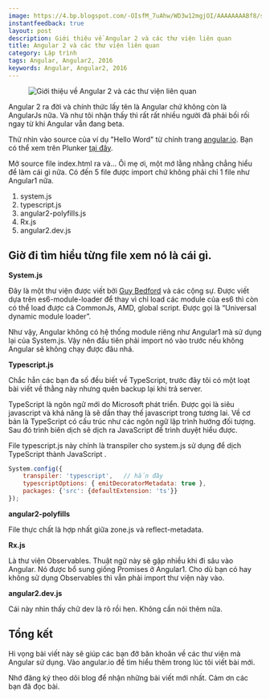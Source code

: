 ```yaml
---
image: https://4.bp.blogspot.com/-OIsfM_7uAhw/WD3w12mgjOI/AAAAAAAABf8/s9PH6lkSuT8vPEM2r0HWQ0pnPFtQ57t0QCLcB/s320/angular2_thu_vien_phu_thuoc.png
instantfeedback: true
layout: post
description: Giới thiệu về Angular 2 và các thư viện liên quan
title: Angular 2 và các thư viện liên quan
category: Lập trình
tags: Angular, Angular2, 2016
keywords: Angular, Angular2, 2016
---
```


<figure><img src="https://4.bp.blogspot.com/-OIsfM_7uAhw/WD3w12mgjOI/AAAAAAAABf8/s9PH6lkSuT8vPEM2r0HWQ0pnPFtQ57t0QCLcB/s320/angular2_thu_vien_phu_thuoc.png" alt="Giới thiệu về Angular 2 và các thư viện liên quan" title="Giới thiệu về Angular 2 và các thư viện liên quan"></figure>

Angular 2 ra đời và chính thức lấy tên là Angular chứ không còn là AngularJs nữa. Và như tôi nhận thấy thì rất rất nhiều người đã phải bối rối ngay từ khi Angular vẫn đang beta.

Thử nhìn vào source của ví dụ "Hello Word" từ chính trang [angular.io](http://angular.io). Bạn có thể xem trên Plunker [tại đây](http://plnkr.co/edit/w2FVfKlWP72pzXIsfsCU?p=previews).

Mở source file index.html ra và... Ôi mẹ ơi, một mớ lằng nhằng chẳng hiểu để làm cái gì nữa. Có đến 5 file được import chứ không phải chỉ 1 file như Angular1 nữa.

1. system.js
2. typescript.js
3. angular2-polyfills.js
4. Rx.js
5. angular2.dev.js

## Giờ đi tìm hiểu từng file xem nó là cái gì.

**System.js**

Đây là một thư viện được viết bởi [Guy Bedford](https://github.com/guybedford) và các cộng sự. Được viết dựa trên es6-module-loader để thay vì chỉ load các module của es6 thì còn có thể load được cả CommonJs, AMD, global script. Được gọi là  “Universal dynamic module loader”.

Như vậy, Angular không có hệ thống module riêng như Angular1 mà sử dụng lại của System.js. Vậy nên đầu tiên phải import nó vào trước nếu không Angular sẽ không chạy được đâu nhá.

**Typescript.js**

Chắc hẳn các bạn đa số đều biết về TypeScript, trước đây tôi có một loạt bài viết về thằng này nhưng quên backup lại khi trả server.

TypeScript là ngôn ngữ mới do Microsoft phát triển. Được gọi là siêu javascript và khả năng là sẽ dần thay thế javascript trong tương lai. Về cơ bản là TypeScript có cấu trúc như các ngôn ngữ lập trình hướng đối tượng. Sau đó trình biên dịch sẽ dịch ra JavaScript để trình duyệt hiểu được.

File typescript.js này chính là transpiler cho system.js sử dụng để dịch TypeScript thành JavaScript .

```javascript
System.config({
	transpiler: 'typescript',   // hắn đây
	typescriptOptions: { emitDecoratorMetadata: true }, 
	packages: {'src': {defaultExtension: 'ts'}} 
});
```

**angular2-polyfills**

File thực chất là hợp nhất giữa zone.js và reflect-metadata.

**Rx.js**

Là thư viện Observables. Thuật ngữ này sẽ gặp nhiều khi đi sâu vào Angular. Nó được bổ sung giống Promises ở Angular1. Cho dù bạn có hay không sử dụng Observables thì vẫn phải import thư viện này vào.

**angular2.dev.js**

Cái này nhìn thấy chữ dev là rõ rồi hen. Không cần nói thêm nữa.

## Tổng kết

Hi vọng bài viết này sẽ giúp các bạn đỡ băn khoăn về các thư viện mà Angular sử dụng. Vào angular.io để tìm hiểu thêm trong lúc tôi viết bài mới.

Nhớ đăng ký theo dõi blog để nhận những bài viết mới nhất. Cảm ơn các bạn đã đọc bài.
